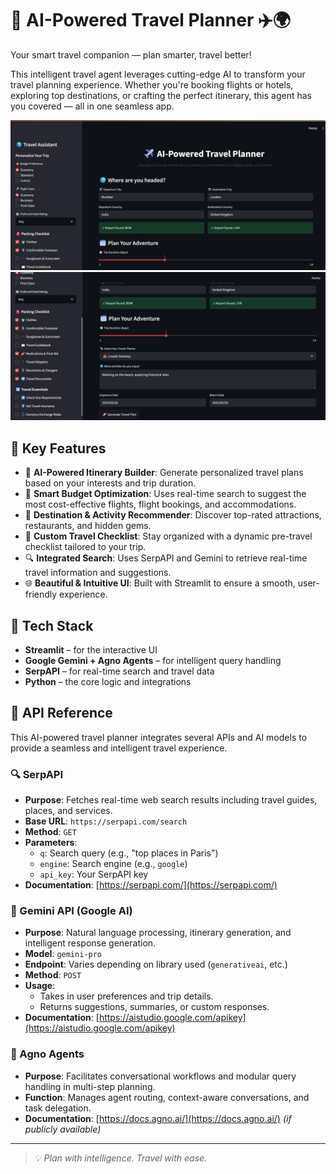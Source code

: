# 🌟 AI-Powered Travel Planner ✈️🌍
Your smart travel companion — plan smarter, travel better!

This intelligent travel agent leverages cutting-edge AI to transform your travel planning experience. Whether you're booking flights or hotels, exploring top destinations, or crafting the perfect itinerary, this agent has you covered — all in one seamless app.

![App Screenshot](https://github.com/Peheni01/AI-Powered-Travel-Planner/blob/809f45db4e314eca4b3e1cd0ed382560bc3be684/app_pic1.png)
![App Screenshot](https://github.com/Peheni01/AI-Powered-Travel-Planner/blob/809f45db4e314eca4b3e1cd0ed382560bc3be684/app_pic2.png)

## 🚀 Key Features
- 🧠 **AI-Powered Itinerary Builder**: Generate personalized travel plans based on your interests and trip duration.
- 💸 **Smart Budget Optimization**: Uses real-time search to suggest the most cost-effective flights, flight bookings, and accommodations.
- 🧳 **Destination & Activity Recommender**: Discover top-rated attractions, restaurants, and hidden gems.
- 🧾 **Custom Travel Checklist**: Stay organized with a dynamic pre-travel checklist tailored to your trip.
- 🔍 **Integrated Search**: Uses SerpAPI and Gemini to retrieve real-time travel information and suggestions.
- 🌐 **Beautiful & Intuitive UI**: Built with Streamlit to ensure a smooth, user-friendly experience.

## 🔧 Tech Stack
- **Streamlit** – for the interactive UI  
- **Google Gemini + Agno Agents** – for intelligent query handling  
- **SerpAPI** – for real-time search and travel data  
- **Python** – the core logic and integrations

## 📡 API Reference

This AI-powered travel planner integrates several APIs and AI models to provide a seamless and intelligent travel experience.

### 🔍 SerpAPI
- **Purpose**: Fetches real-time web search results including travel guides, places, and services.
- **Base URL**: `https://serpapi.com/search`
- **Method**: `GET`
- **Parameters**:
  - `q`: Search query (e.g., "top places in Paris")
  - `engine`: Search engine (e.g., `google`)
  - `api_key`: Your SerpAPI key
- **Documentation**: [https://serpapi.com/](https://serpapi.com/)

### 🧠 Gemini API (Google AI)
- **Purpose**: Natural language processing, itinerary generation, and intelligent response generation.
- **Model**: `gemini-pro`
- **Endpoint**: Varies depending on library used (`generativeai`, etc.)
- **Method**: `POST`
- **Usage**:
  - Takes in user preferences and trip details.
  - Returns suggestions, summaries, or custom responses.
- **Documentation**: [https://aistudio.google.com/apikey](https://aistudio.google.com/apikey)

### 🧠 Agno Agents
- **Purpose**: Facilitates conversational workflows and modular query handling in multi-step planning.
- **Function**: Manages agent routing, context-aware conversations, and task delegation.
- **Documentation**: [https://docs.agno.ai/](https://docs.agno.ai/) *(if publicly available)*

---

> 💡 *Plan with intelligence. Travel with ease.*
